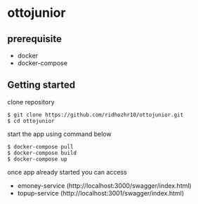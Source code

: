 # ottojunior

## prerequisite
- docker
- docker-compose


## Getting started
clone repository
```
$ git clone https://github.com/ridhozhr10/ottojunior.git
$ cd ottojunior
```

start the app using command below 
```
$ docker-compose pull
$ docker-compose build
$ docker-compose up
```

once app already started you can access
- emoney-service (http://localhost:3000/swagger/index.html)
- topup-service (http://localhost:3001/swagger/index.html)

